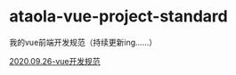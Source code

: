 # ataola-vue-project-standard
我的vue前端开发规范（持续更新ing......）

[2020.09.26-vue开发规范](./doc/2020-09-26-my-vue-standard.md)
